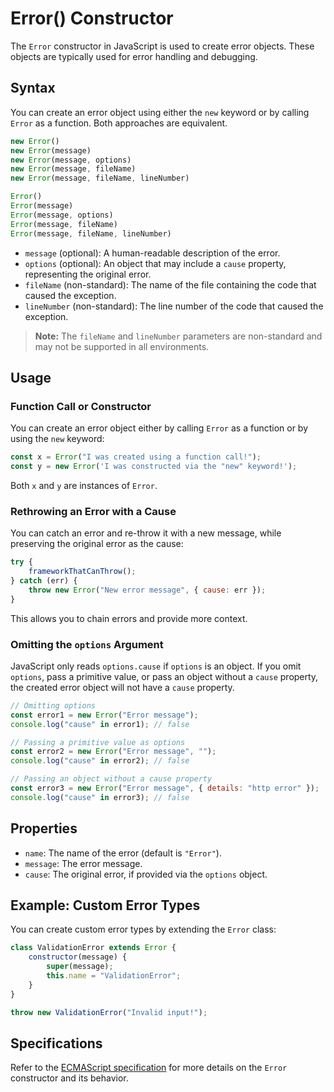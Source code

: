 # Error() Constructor

The `Error` constructor in JavaScript is used to create error objects. These objects are typically used for error handling and debugging.

## Syntax

You can create an error object using either the `new` keyword or by calling `Error` as a function. Both approaches are equivalent.

```js
new Error()
new Error(message)
new Error(message, options)
new Error(message, fileName)
new Error(message, fileName, lineNumber)

Error()
Error(message)
Error(message, options)
Error(message, fileName)
Error(message, fileName, lineNumber)
```

- `message` (optional): A human-readable description of the error.
- `options` (optional): An object that may include a `cause` property, representing the original error.
- `fileName` (non-standard): The name of the file containing the code that caused the exception.
- `lineNumber` (non-standard): The line number of the code that caused the exception.

> **Note:** The `fileName` and `lineNumber` parameters are non-standard and may not be supported in all environments.

## Usage

### Function Call or Constructor

You can create an error object either by calling `Error` as a function or by using the `new` keyword:

```js
const x = Error("I was created using a function call!");
const y = new Error('I was constructed via the "new" keyword!');
```

Both `x` and `y` are instances of `Error`.

### Rethrowing an Error with a Cause

You can catch an error and re-throw it with a new message, while preserving the original error as the cause:

```js
try {
    frameworkThatCanThrow();
} catch (err) {
    throw new Error("New error message", { cause: err });
}
```

This allows you to chain errors and provide more context.

### Omitting the `options` Argument

JavaScript only reads `options.cause` if `options` is an object. If you omit `options`, pass a primitive value, or pass an object without a `cause` property, the created error object will not have a `cause` property.

```js
// Omitting options
const error1 = new Error("Error message");
console.log("cause" in error1); // false

// Passing a primitive value as options
const error2 = new Error("Error message", "");
console.log("cause" in error2); // false

// Passing an object without a cause property
const error3 = new Error("Error message", { details: "http error" });
console.log("cause" in error3); // false
```

## Properties

- `name`: The name of the error (default is `"Error"`).
- `message`: The error message.
- `cause`: The original error, if provided via the `options` object.

## Example: Custom Error Types

You can create custom error types by extending the `Error` class:

```js
class ValidationError extends Error {
    constructor(message) {
        super(message);
        this.name = "ValidationError";
    }
}

throw new ValidationError("Invalid input!");
```

## Specifications

Refer to the [ECMAScript specification](https://tc39.es/ecma262/#sec-error-objects) for more details on the `Error` constructor and its behavior.
